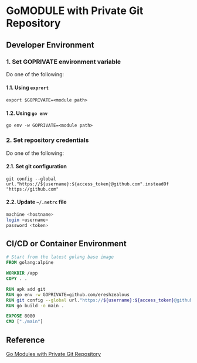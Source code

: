 # GoMODULE with Private Git Repository

## Developer Environment

### 1. Set GOPRIVATE environment variable

Do one of the following:

#### 1.1. Using `exprort`

`export $GOPRIVATE=<module path>`

#### 1.2. Using `go env`

`go env -w GOPRIVATE=<module path>`

### 2. Set repository credentials

Do one of the following:

#### 2.1. Set git configuration

`git config --global url."https://${username}:${access_token}@github.com".insteadOf "https://github.com"`

#### 2.2. Update `~/.netrc` file

```sh
machine <hostname>
login <username>
password <token>
```

## CI/CD or Container Environment

```Dockerfile
# Start from the latest golang base image
FROM golang:alpine

WORKDIR /app
COPY . .

RUN apk add git
RUN go env -w GOPRIVATE=github.com/ereshzealous
RUN git config --global url."https://${username}:${access_token}@github.com".insteadOf "https://github.com"
RUN go build -o main .

EXPOSE 8080
CMD ["./main"]
```

## Reference

[Go Modules with Private Git Repository
](https://medium.com/swlh/go-modules-with-private-git-repository-3940b6835727)
